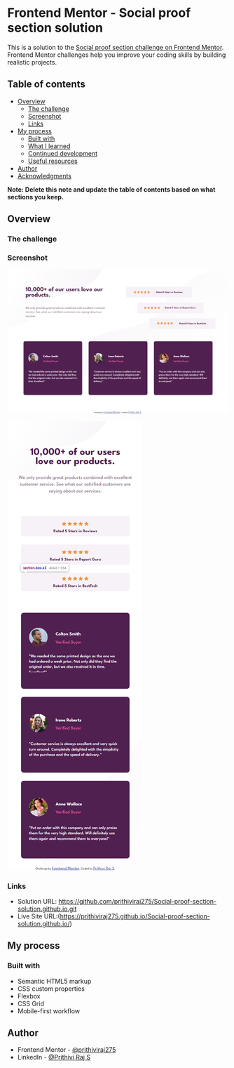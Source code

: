# Frontend Mentor - Social proof section solution

This is a solution to the [Social proof section challenge on Frontend Mentor](https://www.frontendmentor.io/challenges/social-proof-section-6e0qTv_bA). Frontend Mentor challenges help you improve your coding skills by building realistic projects. 

## Table of contents

- [Overview](#overview)
  - [The challenge](#the-challenge)
  - [Screenshot](#screenshot)
  - [Links](#links)
- [My process](#my-process)
  - [Built with](#built-with)
  - [What I learned](#what-i-learned)
  - [Continued development](#continued-development)
  - [Useful resources](#useful-resources)
- [Author](#author)
- [Acknowledgments](#acknowledgments)

**Note: Delete this note and update the table of contents based on what sections you keep.**

## Overview

### The challenge



### Screenshot

![Desktop](./screenshot/desktop_design.png)

![Mobile](./screenshot/mobile%20design.png)

### Links

- Solution URL: https://github.com/prithiviraj275/Social-proof-section-solution.github.io.git
- Live Site URL:(https://prithiviraj275.github.io/Social-proof-section-solution.github.io/)

## My process

### Built with

- Semantic HTML5 markup
- CSS custom properties
- Flexbox
- CSS Grid
- Mobile-first workflow

## Author

- Frontend Mentor - [@prithiviraj275](https://www.frontendmentor.io/profile/prithiviraj275)
- LinkedIn - [@Prithivi Raj S](https://linkedin.com/in/prithivi-raj-s-1b2367159)

